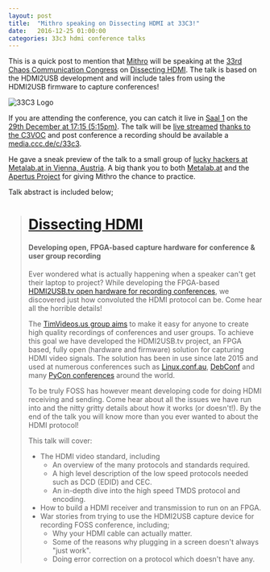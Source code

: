 ```yaml
---
layout: post
title:  "Mithro speaking on Dissecting HDMI at 33C3!"
date:   2016-12-25 01:00:00
categories: 33c3 hdmi conference talks
---
```


This is a quick post to mention that [Mithro](https://blog.mithis.net/) will be
speaking at the
[33rd Chaos Communication Congress](https://events.ccc.de/congress/2016/wiki/Static:Main_Page)
on
[Dissecting HDMI](https://fahrplan.events.ccc.de/congress/2016/Fahrplan/events/8057.html).
The talk is based on the HDMI2USB development and will include tales from using
the HDMI2USB firmware to capture conferences! 

![33C3 Logo](https://events.ccc.de/congress/2016/wiki/images/6/62/33C3-hello.png)

If you are attending the conference, you can catch it live in 
[Saal 1](https://events.ccc.de/congress/2016/wiki/Room:Saal_1) on the 
[29th December at 17:15 (5:15pm)](https://www.timeanddate.com/countdown/to?msg=Dissecting%20HDMI%20%28Mithro%27s%20talk%20at%2033C3%29&p0=307&year=2016&month=12&day=29&hour=17&min=15&sec=0&fromtheme=generic).
The talk will be [live streamed](https://streaming.media.ccc.de/)
[thanks to the C3VOC](https://c3voc.de/) and post conference a recording should
be available a [media.ccc.de/c/33c3](https://media.ccc.de/c/33c3).

He gave a sneak preview of the talk to a small group of [lucky hackers at
Metalab.at in Vienna, Austria](https://metalab.at/wiki/Tim_Ansell). A big thank
you to both [Metalab.at](https://metalab.at) and the [Apertus
Project](https://www.apertus.org) for giving Mithro the chance to practice.

Talk abstract is included below;

> # [Dissecting HDMI](https://fahrplan.events.ccc.de/congress/2016/Fahrplan/events/8057.html)
> #### Developing open, FPGA-based capture hardware for conference & user group recording
> 
> Ever wondered what is actually happening when a speaker can't get their laptop
> to project? While developing the FPGA-based [HDMI2USB.tv open hardware for
> recording conferences](https://hdmi2usb.tv), we discovered just how
> convoluted the HDMI protocol can be. Come hear all the horrible details!
> 
> The [TimVideos.us group aims](https://code.timvideos.us) to make it easy for
> anyone to create high quality recordings of conferences and user groups. To
> achieve this goal we have developed the HDMI2USB.tv project, an FPGA based,
> fully open (hardware and firmware) solution for capturing HDMI video signals.
> The solution has been in use since late 2015 and used at numerous conferences
> such as [Linux.conf.au](http://linux.conf.au), [DebConf](https://debconf.org)
> and many [PyCon conferences](https://pycon.org) around the world.
> 
> To be truly FOSS has however meant developing code for doing HDMI receiving and
> sending. Come hear about all the issues we have run into and the nitty gritty
> details about how it works (or doesn't!). By the end of the talk you will know
> more than you ever wanted to about the HDMI protocol!
> 
> This talk will cover:
> 
>  * The HDMI video standard, including
>    - An overview of the many protocols and standards required.
>    - A high level description of the low speed protocols needed such as DCD
>      (EDID) and CEC.
>    - An in-depth dive into the high speed TMDS protocol and encoding.
>  * How to build a HDMI receiver and transmission to run on an FPGA.
>  * War stories from trying to use the HDMI2USB capture device for recording
>    FOSS conference, including;
>    - Why your HDMI cable can actually matter.
>    - Some of the reasons why plugging in a screen doesn't always "just work".
>    - Doing error correction on a protocol which doesn't have any.
> 

